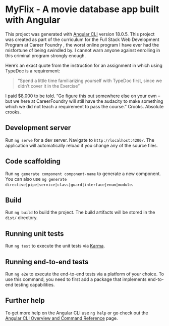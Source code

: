 # MyFlix - A movie database app built with Angular

This project was generated with [Angular CLI](https://github.com/angular/angular-cli) version 18.0.5. This project was created as part of the curriculum for the Full Stack Web Development Program at Career Foundry , the worst online program I have ever had the misfortune of being swindled by. I cannot warn anyone against enrolling in this criminal program strongly enough. 

Here’s an exact quote from the instruction for an assignment in which using TypeDoc is a requirement:

> “Spend a little time familiarizing yourself with TypeDoc first, since we didn’t cover it in the Exercise”

I paid $8,000 to be told. “Go figure this out somewhere else on your own – but we here at CareerFoundry will still have the audacity to make something which we did not teach a requirement to pass the course.”
Crooks. Absolute crooks.

## Development server

Run `ng serve` for a dev server. Navigate to `http://localhost:4200/`. The application will automatically reload if you change any of the source files.

## Code scaffolding

Run `ng generate component component-name` to generate a new component. You can also use `ng generate directive|pipe|service|class|guard|interface|enum|module`.

## Build

Run `ng build` to build the project. The build artifacts will be stored in the `dist/` directory.

## Running unit tests

Run `ng test` to execute the unit tests via [Karma](https://karma-runner.github.io).

## Running end-to-end tests

Run `ng e2e` to execute the end-to-end tests via a platform of your choice. To use this command, you need to first add a package that implements end-to-end testing capabilities.

## Further help

To get more help on the Angular CLI use `ng help` or go check out the [Angular CLI Overview and Command Reference](https://angular.dev/tools/cli) page.

